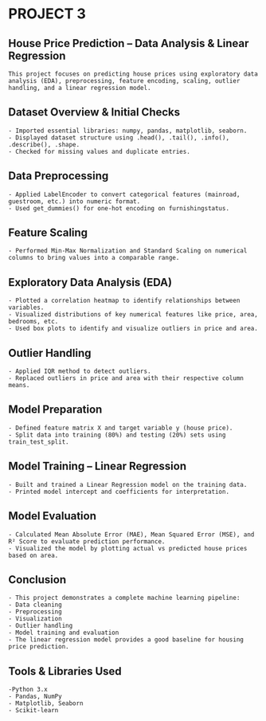 # PROJECT 3
## House Price Prediction – Data Analysis & Linear Regression
    This project focuses on predicting house prices using exploratory data analysis (EDA), preprocessing, feature encoding, scaling, outlier handling, and a linear regression model.

## Dataset Overview & Initial Checks
    - Imported essential libraries: numpy, pandas, matplotlib, seaborn.
    - Displayed dataset structure using .head(), .tail(), .info(), .describe(), .shape.
    - Checked for missing values and duplicate entries.

## Data Preprocessing
    - Applied LabelEncoder to convert categorical features (mainroad, guestroom, etc.) into numeric format.
    - Used get_dummies() for one-hot encoding on furnishingstatus.

## Feature Scaling
    - Performed Min-Max Normalization and Standard Scaling on numerical columns to bring values into a comparable range.

## Exploratory Data Analysis (EDA)
    - Plotted a correlation heatmap to identify relationships between variables.
    - Visualized distributions of key numerical features like price, area, bedrooms, etc.
    - Used box plots to identify and visualize outliers in price and area.

## Outlier Handling
    - Applied IQR method to detect outliers.
    - Replaced outliers in price and area with their respective column means.

## Model Preparation
    - Defined feature matrix X and target variable y (house price).
    - Split data into training (80%) and testing (20%) sets using train_test_split.

## Model Training – Linear Regression
    - Built and trained a Linear Regression model on the training data.
    - Printed model intercept and coefficients for interpretation.

## Model Evaluation
    - Calculated Mean Absolute Error (MAE), Mean Squared Error (MSE), and R² Score to evaluate prediction performance.
    - Visualized the model by plotting actual vs predicted house prices based on area.

##  Conclusion
    - This project demonstrates a complete machine learning pipeline:
    - Data cleaning
    - Preprocessing
    - Visualization
    - Outlier handling
    - Model training and evaluation
    - The linear regression model provides a good baseline for housing price prediction.

## Tools & Libraries Used
    -Python 3.x
    - Pandas, NumPy
    - Matplotlib, Seaborn
    - Scikit-learn